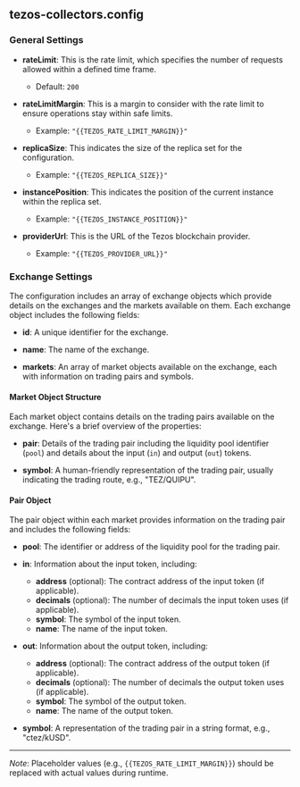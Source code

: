 ## tezos-collectors.config

### General Settings

- **rateLimit**: This is the rate limit, which specifies the number of requests allowed within a defined time frame.
  - Default: `200`
  
- **rateLimitMargin**: This is a margin to consider with the rate limit to ensure operations stay within safe limits.
  - Example: `"{{TEZOS_RATE_LIMIT_MARGIN}}"`

- **replicaSize**: This indicates the size of the replica set for the configuration.
  - Example: `"{{TEZOS_REPLICA_SIZE}}"`

- **instancePosition**: This indicates the position of the current instance within the replica set.
  - Example: `"{{TEZOS_INSTANCE_POSITION}}"`

- **providerUrl**: This is the URL of the Tezos blockchain provider.
  - Example: `"{{TEZOS_PROVIDER_URL}}"`

### Exchange Settings

The configuration includes an array of exchange objects which provide details on the exchanges and the markets available on them. Each exchange object includes the following fields:

- **id**: A unique identifier for the exchange.
  
- **name**: The name of the exchange.

- **markets**: An array of market objects available on the exchange, each with information on trading pairs and symbols.

#### Market Object Structure

Each market object contains details on the trading pairs available on the exchange. Here's a brief overview of the properties:

- **pair**: Details of the trading pair including the liquidity pool identifier (`pool`) and details about the input (`in`) and output (`out`) tokens.
  
- **symbol**: A human-friendly representation of the trading pair, usually indicating the trading route, e.g., "TEZ/QUIPU".

#### Pair Object

The pair object within each market provides information on the trading pair and includes the following fields:

- **pool**: The identifier or address of the liquidity pool for the trading pair.
  
- **in**: Information about the input token, including:
  - **address** (optional): The contract address of the input token (if applicable).
  - **decimals** (optional): The number of decimals the input token uses (if applicable).
  - **symbol**: The symbol of the input token.
  - **name**: The name of the input token.
  
- **out**: Information about the output token, including:
  - **address** (optional): The contract address of the output token (if applicable).
  - **decimals** (optional): The number of decimals the output token uses (if applicable).
  - **symbol**: The symbol of the output token.
  - **name**: The name of the output token.

- **symbol**: A representation of the trading pair in a string format, e.g., "ctez/kUSD".

---

*Note*: Placeholder values (e.g., `{{TEZOS_RATE_LIMIT_MARGIN}}`) should be replaced with actual values during runtime.
